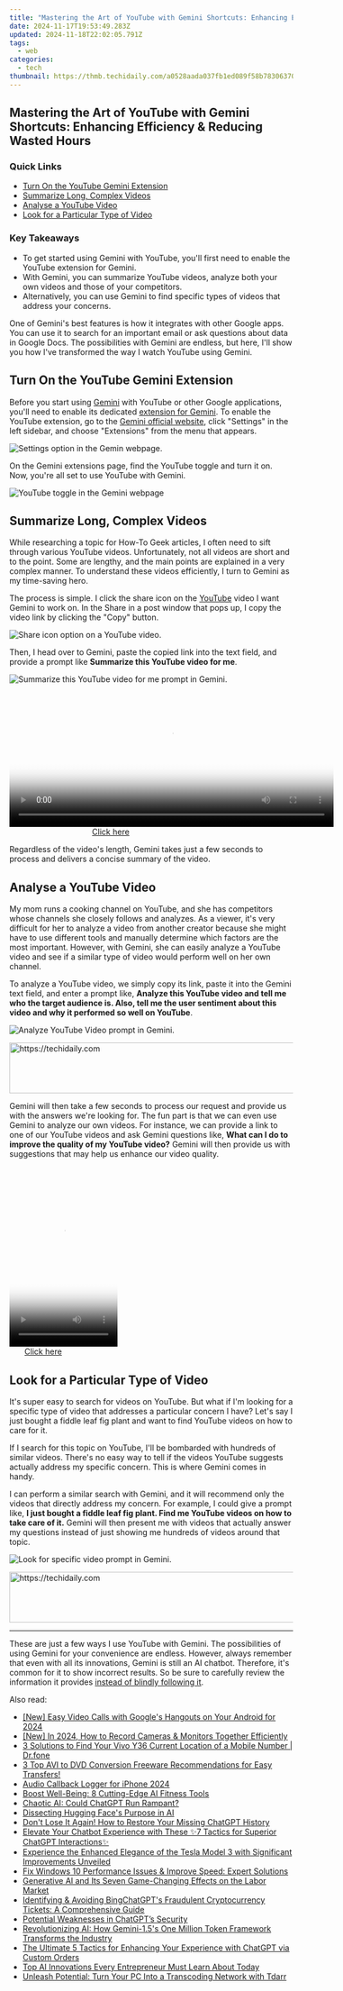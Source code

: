 ```yaml
---
title: "Mastering the Art of YouTube with Gemini Shortcuts: Enhancing Efficiency & Reducing Wasted Hours"
date: 2024-11-17T19:53:49.283Z
updated: 2024-11-18T22:02:05.791Z
tags:
  - web
categories:
  - tech
thumbnail: https://thmb.techidaily.com/a0528aada037fb1ed089f58b7830637011a25b39b40ee36dae7aad2706914652.jpg
---
```


## Mastering the Art of YouTube with Gemini Shortcuts: Enhancing Efficiency & Reducing Wasted Hours

### Quick Links

* [Turn On the YouTube Gemini Extension](https://extra-tips.techidaily.com/laying-the-groundwork-15-basic-shots-every-director-needs/)
* [Summarize Long, Complex Videos](https://easy-unlock-android.techidaily.com/how-to-reset-your-nokia-130-music-lock-screen-password-by-drfone-android/)
* [Analyse a YouTube Video](https://win-solutions.techidaily.com/steam-troubleshooting-made-simple-solving-the-file-unavailable-problem/)
* [Look for a Particular Type of Video](https://sound-issues.techidaily.com/troubleshooting-mute-mysteries-getting-sound-back-into-valheim-on-pc/)

### Key Takeaways

* To get started using Gemini with YouTube, you'll first need to enable the YouTube extension for Gemini.
* With Gemini, you can summarize YouTube videos, analyze both your own videos and those of your competitors.
* Alternatively, you can use Gemini to find specific types of videos that address your concerns.

 One of Gemini's best features is how it integrates with other Google apps. You can use it to search for an important email or ask questions about data in Google Docs. The possibilities with Gemini are endless, but here, I'll show you how I've transformed the way I watch YouTube using Gemini.

##  Turn On the YouTube Gemini Extension

 Before you start using [Gemini](https://gemini.google.com/app) with YouTube or other Google applications, you'll need to enable its dedicated [extension for Gemini](https://fox-links.techidaily.com/in-2024-essential-compilation-top-8-4k-ultra-hd-players/). To enable the YouTube extension, go to the [Gemini official website](https://gemini.google.com/app), click "Settings" in the left sidebar, and choose "Extensions" from the menu that appears.

![Settings option in the Gemin webpage.](https://static1.howtogeekimages.com/wordpress/wp-content/uploads/2024/07/settings-option-in-the-gemin-webpage.jpg) 

 On the Gemini extensions page, find the YouTube toggle and turn it on. Now, you're all set to use YouTube with Gemini.

![YouTube toggle in the Gemini webpage](https://static1.howtogeekimages.com/wordpress/wp-content/uploads/2024/07/youtube-toggle-in-the-gemini-webpage.jpg) 

##  Summarize Long, Complex Videos

 While researching a topic for How-To Geek articles, I often need to sift through various YouTube videos. Unfortunately, not all videos are short and to the point. Some are lengthy, and the main points are explained in a very complex manner. To understand these videos efficiently, I turn to Gemini as my time-saving hero.

 The process is simple. I click the share icon on the [YouTube](https://www.youtube.com/) video I want Gemini to work on. In the Share in a post window that pops up, I copy the video link by clicking the "Copy" button.

![Share icon option on a YouTube video.](https://static1.howtogeekimages.com/wordpress/wp-content/uploads/2024/07/share-icon-option-on-a-youtube-video.jpg) 

 Then, I head over to Gemini, paste the copied link into the text field, and provide a prompt like **Summarize this YouTube video for me**.

![Summarize this YouTube video for me prompt in Gemini.](https://static1.howtogeekimages.com/wordpress/wp-content/uploads/2024/07/summarize-this-youtube-video-for-me-prompt-in-gemini.jpg) 

<!-- affiliate ads begin -->
<span id="1983588">
					<video width="576" height="240" style="cursor:pointer"
           poster="//a.impactradius-go.com/display-clicktoplayimage/1983588.png"
           onclick="if(!this.playClicked){this.play();this.setAttribute('controls',true);this.playClicked=true;}">
	   <source src="//a.impactradius-go.com/display-ad/22993-1983588">
	   <img src="//a.impactradius-go.com/display-clicktoplayimage/1983588.png" style="border: none; height: 100%; width: 100%; object-fit: contain">
	</video>
	<div style="width:360px;text-align:center"><a href="javascript:window.open(decodeURIComponent('https%3A%2F%2Fhomestyler.sjv.io%2Fc%2F5597632%2F1983588%2F22993'), '_blank');void(0);">Click here</a></div>
</span>
<img height="0" width="0" src="https://imp.pxf.io/i/5597632/1983588/22993" style="position:absolute;visibility:hidden;" border="0" />
<!-- affiliate ads end -->

 Regardless of the video's length, Gemini takes just a few seconds to process and delivers a concise summary of the video.

##  Analyse a YouTube Video

 My mom runs a cooking channel on YouTube, and she has competitors whose channels she closely follows and analyzes. As a viewer, it's very difficult for her to analyze a video from another creator because she might have to use different tools and manually determine which factors are the most important. However, with Gemini, she can easily analyze a YouTube video and see if a similar type of video would perform well on her own channel.

 To analyze a YouTube video, we simply copy its link, paste it into the Gemini text field, and enter a prompt like, **Analyze this YouTube video and tell me who the target audience is. Also, tell me the user sentiment about this video and why it performed so well on YouTube**.

![Analyze YouTube Video prompt in Gemini.](https://static1.howtogeekimages.com/wordpress/wp-content/uploads/2024/07/analyze-youtube-video-prompt-in-gemini.jpg) 

<!-- affiliate ads begin -->
<a href="https://appsumo.8odi.net/c/5597632/2151892/7443" target="_top" id="2151892">
  <img src="//a.impactradius-go.com/display-ad/7443-2151892" border="0" alt="https://techidaily.com" width="600" height="90"/>
</a>
<img height="0" width="0" src="https://appsumo.8odi.net/i/5597632/2151892/7443" style="position:absolute;visibility:hidden;" border="0" />
<!-- affiliate ads end -->

 Gemini will then take a few seconds to process our request and provide us with the answers we're looking for. The fun part is that we can even use Gemini to analyze our own videos. For instance, we can provide a link to one of our YouTube videos and ask Gemini questions like, **What can I do to improve the quality of my YouTube video?** Gemini will then provide us with suggestions that may help us enhance our video quality.

<!-- affiliate ads begin -->
<span id="1702748">
					<video width="192" height="320" style="cursor:pointer"
           poster="//a.impactradius-go.com/display-clicktoplayimage/1702748.png"
           onclick="if(!this.playClicked){this.play();this.setAttribute('controls',true);this.playClicked=true;}">
	   <source src="//a.impactradius-go.com/display-ad/18544-1702748">
	   <img src="//a.impactradius-go.com/display-clicktoplayimage/1702748.png" style="border: none; height: 100%; width: 100%; object-fit: contain">
	</video>
	<div style="width:120px;text-align:center"><a href="javascript:window.open(decodeURIComponent('https%3A%2F%2Ftwopages.pxf.io%2Fc%2F5597632%2F1702748%2F18544'), '_blank');void(0);">Click here</a></div>
</span>
<img height="0" width="0" src="https://imp.pxf.io/i/5597632/1702748/18544" style="position:absolute;visibility:hidden;" border="0" />
<!-- affiliate ads end -->

##  Look for a Particular Type of Video

 It's super easy to search for videos on YouTube. But what if I'm looking for a specific type of video that addresses a particular concern I have? Let's say I just bought a fiddle leaf fig plant and want to find YouTube videos on how to care for it.

 If I search for this topic on YouTube, I'll be bombarded with hundreds of similar videos. There's no easy way to tell if the videos YouTube suggests actually address my specific concern. This is where Gemini comes in handy.

 I can perform a similar search with Gemini, and it will recommend only the videos that directly address my concern. For example, I could give a prompt like, **I just bought a fiddle leaf fig plant. Find me YouTube videos on how to take care of it.** Gemini will then present me with videos that actually answer my questions instead of just showing me hundreds of videos around that topic.

![Look for specific video prompt in Gemini.](https://static1.howtogeekimages.com/wordpress/wp-content/uploads/2024/07/look-for-specific-video-prompt-in-gemini.jpg) 

<!-- affiliate ads begin -->
<a href="https://unicoeye.pxf.io/c/5597632/2134239/18498" target="_top" id="2134239">
  <img src="//a.impactradius-go.com/display-ad/18498-2134239" border="0" alt="https://techidaily.com" width="721" height="90"/>
</a>
<img height="0" width="0" src="https://unicoeye.pxf.io/i/5597632/2134239/18498" style="position:absolute;visibility:hidden;" border="0" />
<!-- affiliate ads end -->

---

 These are just a few ways I use YouTube with Gemini. The possibilities of using Gemini for your convenience are endless. However, always remember that even with all its innovations, Gemini is still an AI chatbot. Therefore, it's common for it to show incorrect results. So be sure to carefully review the information it provides [instead of blindly following it](https://on-screen-recording.techidaily.com/updated-the-easy-way-to-screen-record-your-ultimate-guide-on-mi-11/).

<ins class="adsbygoogle"
     style="display:block"
     data-ad-format="autorelaxed"
     data-ad-client="ca-pub-7571918770474297"
     data-ad-slot="1223367746"></ins>

<ins class="adsbygoogle"
     style="display:block"
     data-ad-client="ca-pub-7571918770474297"
     data-ad-slot="8358498916"
     data-ad-format="auto"
     data-full-width-responsive="true"></ins>

<span class="atpl-alsoreadstyle">Also read:</span>
<div><ul>
<li><a href="https://visual-screen-recording.techidaily.com/new-easy-video-calls-with-googles-hangouts-on-your-android-for-2024/"><u>[New] Easy Video Calls with Google's Hangouts on Your Android for 2024</u></a></li>
<li><a href="https://screen-activity-recording.techidaily.com/new-in-2024-how-to-record-cameras-and-monitors-together-efficiently/"><u>[New] In 2024, How to Record Cameras & Monitors Together Efficiently</u></a></li>
<li><a href="https://android-location-track.techidaily.com/3-solutions-to-find-your-vivo-y36-current-location-of-a-mobile-number-drfone-by-drfone-virtual-android/"><u>3 Solutions to Find Your Vivo Y36 Current Location of a Mobile Number | Dr.fone</u></a></li>
<li><a href="https://vp-tips.techidaily.com/3-top-avi-to-dvd-conversion-freeware-recommendations-for-easy-transfers/"><u>3 Top AVI to DVD Conversion Freeware Recommendations for Easy Transfers!</u></a></li>
<li><a href="https://fox-http.techidaily.com/audio-callback-logger-for-iphone-2024/"><u>Audio Callback Logger for iPhone 2024</u></a></li>
<li><a href="https://tech-savvy.techidaily.com/boost-well-being-8-cutting-edge-ai-fitness-tools/"><u>Boost Well-Being: 8 Cutting-Edge AI Fitness Tools</u></a></li>
<li><a href="https://tech-hub.techidaily.com/chaotic-ai-could-chatgpt-run-rampant/"><u>Chaotic AI: Could ChatGPT Run Rampant?</u></a></li>
<li><a href="https://tech-haven.techidaily.com/dissecting-hugging-faces-purpose-in-ai/"><u>Dissecting Hugging Face's Purpose in AI</u></a></li>
<li><a href="https://tech-haven.techidaily.com/dont-lose-it-again-how-to-restore-your-missing-chatgpt-history/"><u>Don't Lose It Again! How to Restore Your Missing ChatGPT History</u></a></li>
<li><a href="https://tech-haven.techidaily.com/elevate-your-chatbot-experience-with-these-7-tactics-for-superior-chatgpt-interactions/"><u>Elevate Your Chatbot Experience with These ✨7 Tactics for Superior ChatGPT Interactions✨</u></a></li>
<li><a href="https://eaxpv-info.techidaily.com/experience-the-enhanced-elegance-of-the-tesla-model-3-with-significant-improvements-unveiled/"><u>Experience the Enhanced Elegance of the Tesla Model 3 with Significant Improvements Unveiled</u></a></li>
<li><a href="https://techno-recovery.techidaily.com/fix-windows-10-performance-issues-and-improve-speed-expert-solutions/"><u>Fix Windows 10 Performance Issues & Improve Speed: Expert Solutions</u></a></li>
<li><a href="https://tech-haven.techidaily.com/generative-ai-and-its-seven-game-changing-effects-on-the-labor-market/"><u>Generative AI and Its Seven Game-Changing Effects on the Labor Market</u></a></li>
<li><a href="https://tech-haven.techidaily.com/identifying-and-avoiding-bingchatgpts-fraudulent-cryptocurrency-tickets-a-comprehensive-guide/"><u>Identifying & Avoiding BingChatGPT's Fraudulent Cryptocurrency Tickets: A Comprehensive Guide</u></a></li>
<li><a href="https://tech-haven.techidaily.com/potential-weaknesses-in-chatgpts-security/"><u>Potential Weaknesses in ChatGPT’s Security</u></a></li>
<li><a href="https://tech-haven.techidaily.com/revolutionizing-ai-how-gemini-15s-one-million-token-framework-transforms-the-industry/"><u>Revolutionizing AI: How Gemini-1.5's One Million Token Framework Transforms the Industry</u></a></li>
<li><a href="https://tech-haven.techidaily.com/the-ultimate-5-tactics-for-enhancing-your-experience-with-chatgpt-via-custom-orders/"><u>The Ultimate 5 Tactics for Enhancing Your Experience with ChatGPT via Custom Orders</u></a></li>
<li><a href="https://tech-haven.techidaily.com/top-ai-innovations-every-entrepreneur-must-learn-about-today/"><u>Top AI Innovations Every Entrepreneur Must Learn About Today</u></a></li>
<li><a href="https://win11.techidaily.com/unleash-potential-turn-your-pc-into-a-transcoding-network-with-tdarr/"><u>Unleash Potential: Turn Your PC Into a Transcoding Network with Tdarr</u></a></li>
</ul></div>

